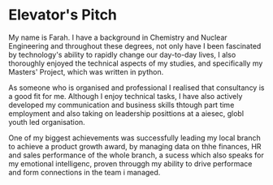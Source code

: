 # Elevator's Pitch 

My name is Farah. I have a background in Chemistry and Nuclear Engineering and throughout these degrees, not only have I been fascinated by technology's ability to rapidly change our day-to-day lives, I also thoroughly enjoyed the technical aspects of my studies, and specifically my Masters' Project, which was written in python. 

As someone who is organised and professional I realised that consultancy is a good fit for me. Although I enjoy technical tasks, I have also actively developed my communication and business skills thtough part time employment and also taking on leadership posittions at a aiesec, globl youth led organisation. 

One of my biggest achievements was successfully leading my local branch  to achieve a product growth award, by managing data on thhe finances, HR and sales performance of the whole branch, a sucess which also speaks for my emotional intelligenc, proven througgh my ability to drive performace and form connections in the team i managed. 